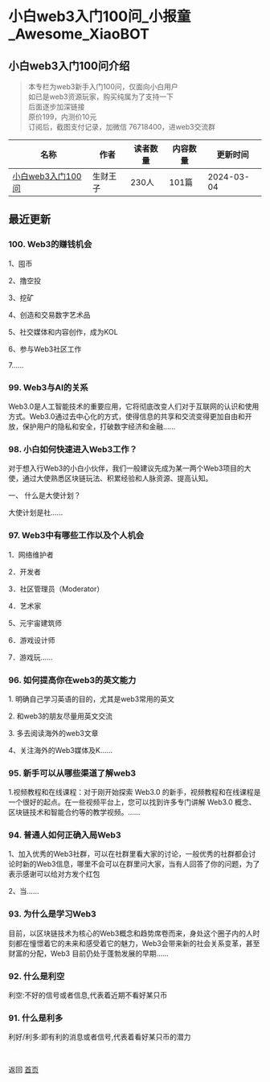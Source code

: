 # 小白web3入门100问_小报童_Awesome_XiaoBOT

## 小白web3入门100问介绍
> 本专栏为web3新手入门100问，仅面向小白用户    
如已是web3资源玩家，购买纯属为了支持一下    
后面逐步加深链接    
原价199，内测价10元    
订阅后，截图支付记录，加微信 76718400，进web3交流群  
  


|名称|作者|读者数量|内容数量|更新时间|
|---|---|---|---|---|
|[小白web3入门100问](https://xiaobot.net/p/web123?refer=9c3f1c95-a052-465a-9902-f6d75080262a)|生财王子|230人|101篇|2024-03-04|

## 最近更新
### 100\. Web3的赚钱机会

1、囤币

2、撸空投

3、挖矿

4、创造和交易数字艺术品

5、社交媒体和内容创作，成为KOL

6、参与Web3社区工作

7......

### 99\. Web3与AI的关系

Web3.0是人工智能技术的重要应用，它将彻底改变人们对于互联网的认识和使用方式。Web3.0通过去中心化的方式，使得信息的共享和交流变得更加自由和开放，保护用户的隐私和安全，打破数字经济和金融......

### 98\. 小白如何快速进入Web3工作？

对于想入行Web3的小白小伙伴，我们一般建议先成为某一两个Web3项目的大使，通过大使熟悉区块链玩法、积累经验和人脉资源、提高认知。

一、 什么是大使计划？

大使计划是社......

### 97\. Web3中有哪些工作以及个人机会

1．网络维护者

2．开发者

3．社区管理员（Moderator）

4．艺术家

5、元宇宙建筑师

6．游戏设计师

7．游戏玩......

### 96\. 如何提高你在web3的英文能力

1\. 明确自己学习英语的目的，尤其是web3常用的英文

2\. 和web3的朋友尽量用英文交流

3\. 多去阅读海外的web3文章

4、关注海外的Web3媒体及K......

### 95\. 新手可以从哪些渠道了解web3

1.视频教程和在线课程：对于刚开始探索 Web3.0 的新手，视频教程和在线课程是一个很好的起点。在一些视频平台上，您可以找到许多专门讲解 Web3.0
概念、区块链技术和智能合约等的教学视频。......

### 94\. 普通人如何正确入局Web3

1、加入优秀的Web3社群，可以在社群里看大家的讨论，一般优秀的社群都会讨论时新的Web3信息，哪里不会可以在群里问大家，当有人回答了你的问题，为了表示感谢可以给对方发个红包

2、当......

### 93\. 为什么是学习Web3

目前，以区块链技术为核心的Web3概念和趋势席卷而来，身处这个圈子内的人时刻都在憧憬着它的未来和感受着它的魅力，Web3会带来新的社会关系变革，甚至财富的分配，Web3
目前仍处于蓬勃发展的早期......

### 92\. 什么是利空

利空:不好的信号或者信息,代表着近期不看好某只币

### 91\. 什么是利多

利好/利多:即有利的消息或者信号,代表着看好某只币的潜力


<a href="https://github.com/Reno9527/awesome-xiaobot" style="color: white; text-decoration: none;">awesome-xiaobot</a>

返回 [首页](../README.md)
